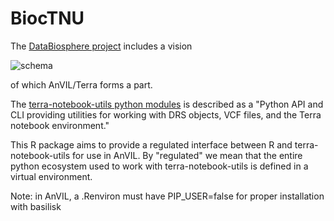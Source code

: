 # BiocTNU

The [DataBiosphere project](https://www.databiosphere.org) includes a vision

![schema](https://raw.githubusercontent.com/vjcitn/BiocTNU/main/databiosfig.jpg)

of which AnVIL/Terra forms a part.

The [terra-notebook-utils python modules](https://github.com/DataBiosphere/terra-notebook-utils)
is described as a "Python API and CLI providing utilities for working with DRS objects, VCF files, and the Terra notebook environment."

This R package aims to provide a regulated interface between R and terra-notebook-utils
for use in AnVIL.  By "regulated" we mean that the entire python ecosystem used
to work with terra-notebook-utils is defined in a virtual environment.


Note: in AnVIL, a .Renviron must have PIP_USER=false for proper installation with basilisk
